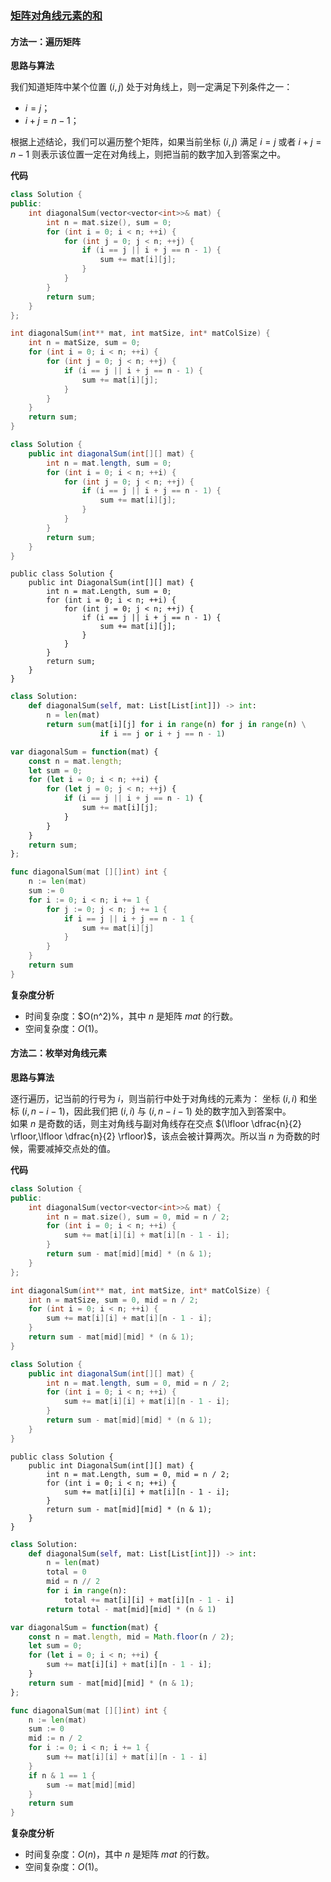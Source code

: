 ### [矩阵对角线元素的和](https://leetcode.cn/problems/matrix-diagonal-sum/solutions/441166/ju-zhen-dui-jiao-xian-yuan-su-de-he-by-leetcode-so/)

#### 方法一：遍历矩阵

**思路与算法**

我们知道矩阵中某个位置 $(i,j)$ 处于对角线上，则一定满足下列条件之一：

- $i=j$；
- $i+j=n-1$；

根据上述结论，我们可以遍历整个矩阵，如果当前坐标 $(i,j)$ 满足 $i=j$ 或者 $i+j=n-1$ 则表示该位置一定在对角线上，则把当前的数字加入到答案之中。

**代码**

```C++
class Solution {
public:
    int diagonalSum(vector<vector<int>>& mat) {
        int n = mat.size(), sum = 0;
        for (int i = 0; i < n; ++i) {
            for (int j = 0; j < n; ++j) {
                if (i == j || i + j == n - 1) {
                    sum += mat[i][j];
                }
            }
        }
        return sum;
    }
};
```

```C
int diagonalSum(int** mat, int matSize, int* matColSize) {
    int n = matSize, sum = 0;
    for (int i = 0; i < n; ++i) {
        for (int j = 0; j < n; ++j) {
            if (i == j || i + j == n - 1) {
                sum += mat[i][j];
            }
        }
    }
    return sum;
}
```

```Java
class Solution {
    public int diagonalSum(int[][] mat) {
        int n = mat.length, sum = 0;
        for (int i = 0; i < n; ++i) {
            for (int j = 0; j < n; ++j) {
                if (i == j || i + j == n - 1) {
                    sum += mat[i][j];
                }
            }
        }
        return sum;
    }
}
```

```CSharp
public class Solution {
    public int DiagonalSum(int[][] mat) {
        int n = mat.Length, sum = 0;
        for (int i = 0; i < n; ++i) {
            for (int j = 0; j < n; ++j) {
                if (i == j || i + j == n - 1) {
                    sum += mat[i][j];
                }
            }
        }
        return sum;
    }
}
```

```Python
class Solution:
    def diagonalSum(self, mat: List[List[int]]) -> int:
        n = len(mat)
        return sum(mat[i][j] for i in range(n) for j in range(n) \
                    if i == j or i + j == n - 1)
```

```JavaScript
var diagonalSum = function(mat) {
    const n = mat.length;
    let sum = 0;
    for (let i = 0; i < n; ++i) {
        for (let j = 0; j < n; ++j) {
            if (i == j || i + j == n - 1) {
                sum += mat[i][j];
            }
        }
    }
    return sum;
};
```

```Go
func diagonalSum(mat [][]int) int {
    n := len(mat)
    sum := 0
    for i := 0; i < n; i += 1 {
        for j := 0; j < n; j += 1 {
            if i == j || i + j == n - 1 {
                sum += mat[i][j]
            }
        }
    }
    return sum
}

```

**复杂度分析**

- 时间复杂度：$O(n^2)%，其中 $n$ 是矩阵 $mat$ 的行数。
- 空间复杂度：$O(1)$。

#### 方法二：枚举对角线元素

**思路与算法**

逐行遍历，记当前的行号为 $i$，则当前行中处于对角线的元素为： 坐标 $(i,i)$ 和坐标 $(i,n-i-1)$，因此我们把 $(i,i)$ 与 $(i,n-i-1)$ 处的数字加入到答案中。  
如果 $n$ 是奇数的话，则主对角线与副对角线存在交点 $(\lfloor \dfrac{n}{2} \rfloor,\lfloor \dfrac{n}{2} \rfloor)$，该点会被计算两次。所以当 $n$ 为奇数的时候，需要减掉交点处的值。

**代码**

```C++
class Solution {
public:
    int diagonalSum(vector<vector<int>>& mat) {
        int n = mat.size(), sum = 0, mid = n / 2;
        for (int i = 0; i < n; ++i) {
            sum += mat[i][i] + mat[i][n - 1 - i];
        }
        return sum - mat[mid][mid] * (n & 1);
    }
};
```

```C
int diagonalSum(int** mat, int matSize, int* matColSize) {
    int n = matSize, sum = 0, mid = n / 2;
    for (int i = 0; i < n; ++i) {
        sum += mat[i][i] + mat[i][n - 1 - i];
    }
    return sum - mat[mid][mid] * (n & 1);
}
```

```Java
class Solution {
    public int diagonalSum(int[][] mat) {
        int n = mat.length, sum = 0, mid = n / 2;
        for (int i = 0; i < n; ++i) {
            sum += mat[i][i] + mat[i][n - 1 - i];
        }
        return sum - mat[mid][mid] * (n & 1);
    }
}
```

```CSharp
public class Solution {
    public int DiagonalSum(int[][] mat) {
        int n = mat.Length, sum = 0, mid = n / 2;
        for (int i = 0; i < n; ++i) {
            sum += mat[i][i] + mat[i][n - 1 - i];
        }
        return sum - mat[mid][mid] * (n & 1);
    }
}
```

```Python
class Solution:
    def diagonalSum(self, mat: List[List[int]]) -> int:
        n = len(mat)
        total = 0
        mid = n // 2
        for i in range(n):
            total += mat[i][i] + mat[i][n - 1 - i]
        return total - mat[mid][mid] * (n & 1)
```

```JavaScript
var diagonalSum = function(mat) {
    const n = mat.length, mid = Math.floor(n / 2);
    let sum = 0;
    for (let i = 0; i < n; ++i) {
        sum += mat[i][i] + mat[i][n - 1 - i];
    }
    return sum - mat[mid][mid] * (n & 1);
};
```

```Go
func diagonalSum(mat [][]int) int {
    n := len(mat)
    sum := 0
    mid := n / 2
    for i := 0; i < n; i += 1 {
        sum += mat[i][i] + mat[i][n - 1 - i]
    }
    if n & 1 == 1 {
        sum -= mat[mid][mid]
    }
    return sum
}
```

**复杂度分析**

- 时间复杂度：$O(n)$，其中 $n$ 是矩阵 $mat$ 的行数。
- 空间复杂度：$O(1)$。
